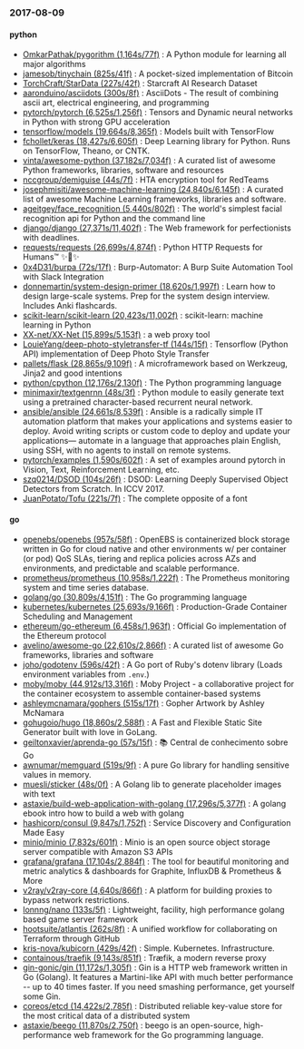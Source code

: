 ### 2017-08-09

#### python
* [OmkarPathak/pygorithm (1,164s/77f)](https://github.com/OmkarPathak/pygorithm) : A Python module for learning all major algorithms
* [jamesob/tinychain (825s/41f)](https://github.com/jamesob/tinychain) : A pocket-sized implementation of Bitcoin
* [TorchCraft/StarData (227s/42f)](https://github.com/TorchCraft/StarData) : Starcraft AI Research Dataset
* [aaronduino/asciidots (300s/8f)](https://github.com/aaronduino/asciidots) : AsciiDots - The result of combining ascii art, electrical engineering, and programming
* [pytorch/pytorch (6,525s/1,256f)](https://github.com/pytorch/pytorch) : Tensors and Dynamic neural networks in Python with strong GPU acceleration
* [tensorflow/models (19,664s/8,365f)](https://github.com/tensorflow/models) : Models built with TensorFlow
* [fchollet/keras (18,427s/6,605f)](https://github.com/fchollet/keras) : Deep Learning library for Python. Runs on TensorFlow, Theano, or CNTK.
* [vinta/awesome-python (37,182s/7,034f)](https://github.com/vinta/awesome-python) : A curated list of awesome Python frameworks, libraries, software and resources
* [nccgroup/demiguise (44s/7f)](https://github.com/nccgroup/demiguise) : HTA encryption tool for RedTeams
* [josephmisiti/awesome-machine-learning (24,840s/6,145f)](https://github.com/josephmisiti/awesome-machine-learning) : A curated list of awesome Machine Learning frameworks, libraries and software.
* [ageitgey/face_recognition (5,440s/802f)](https://github.com/ageitgey/face_recognition) : The world's simplest facial recognition api for Python and the command line
* [django/django (27,371s/11,402f)](https://github.com/django/django) : The Web framework for perfectionists with deadlines.
* [requests/requests (26,699s/4,874f)](https://github.com/requests/requests) : Python HTTP Requests for Humans™ ✨🍰✨
* [0x4D31/burpa (72s/17f)](https://github.com/0x4D31/burpa) : Burp-Automator: A Burp Suite Automation Tool with Slack Integration
* [donnemartin/system-design-primer (18,620s/1,997f)](https://github.com/donnemartin/system-design-primer) : Learn how to design large-scale systems. Prep for the system design interview. Includes Anki flashcards.
* [scikit-learn/scikit-learn (20,423s/11,002f)](https://github.com/scikit-learn/scikit-learn) : scikit-learn: machine learning in Python
* [XX-net/XX-Net (15,899s/5,153f)](https://github.com/XX-net/XX-Net) : a web proxy tool
* [LouieYang/deep-photo-styletransfer-tf (144s/15f)](https://github.com/LouieYang/deep-photo-styletransfer-tf) : Tensorflow (Python API) implementation of Deep Photo Style Transfer
* [pallets/flask (28,865s/9,109f)](https://github.com/pallets/flask) : A microframework based on Werkzeug, Jinja2 and good intentions
* [python/cpython (12,176s/2,130f)](https://github.com/python/cpython) : The Python programming language
* [minimaxir/textgenrnn (48s/3f)](https://github.com/minimaxir/textgenrnn) : Python module to easily generate text using a pretrained character-based recurrent neural network.
* [ansible/ansible (24,661s/8,539f)](https://github.com/ansible/ansible) : Ansible is a radically simple IT automation platform that makes your applications and systems easier to deploy. Avoid writing scripts or custom code to deploy and update your applications— automate in a language that approaches plain English, using SSH, with no agents to install on remote systems.
* [pytorch/examples (1,590s/602f)](https://github.com/pytorch/examples) : A set of examples around pytorch in Vision, Text, Reinforcement Learning, etc.
* [szq0214/DSOD (104s/26f)](https://github.com/szq0214/DSOD) : DSOD: Learning Deeply Supervised Object Detectors from Scratch. In ICCV 2017.
* [JuanPotato/Tofu (221s/7f)](https://github.com/JuanPotato/Tofu) : The complete opposite of a font

#### go
* [openebs/openebs (957s/58f)](https://github.com/openebs/openebs) : OpenEBS is containerized block storage written in Go for cloud native and other environments w/ per container (or pod) QoS SLAs, tiering and replica policies across AZs and environments, and predictable and scalable performance.
* [prometheus/prometheus (10,958s/1,222f)](https://github.com/prometheus/prometheus) : The Prometheus monitoring system and time series database.
* [golang/go (30,809s/4,151f)](https://github.com/golang/go) : The Go programming language
* [kubernetes/kubernetes (25,693s/9,166f)](https://github.com/kubernetes/kubernetes) : Production-Grade Container Scheduling and Management
* [ethereum/go-ethereum (6,458s/1,963f)](https://github.com/ethereum/go-ethereum) : Official Go implementation of the Ethereum protocol
* [avelino/awesome-go (22,610s/2,866f)](https://github.com/avelino/awesome-go) : A curated list of awesome Go frameworks, libraries and software
* [joho/godotenv (596s/42f)](https://github.com/joho/godotenv) : A Go port of Ruby's dotenv library (Loads environment variables from `.env`.)
* [moby/moby (44,912s/13,316f)](https://github.com/moby/moby) : Moby Project - a collaborative project for the container ecosystem to assemble container-based systems
* [ashleymcnamara/gophers (515s/17f)](https://github.com/ashleymcnamara/gophers) : Gopher Artwork by Ashley McNamara
* [gohugoio/hugo (18,860s/2,588f)](https://github.com/gohugoio/hugo) : A Fast and Flexible Static Site Generator built with love in GoLang.
* [geiltonxavier/aprenda-go (57s/15f)](https://github.com/geiltonxavier/aprenda-go) : 📚 Central de conhecimento sobre Go
* [awnumar/memguard (519s/9f)](https://github.com/awnumar/memguard) : A pure Go library for handling sensitive values in memory.
* [muesli/sticker (48s/0f)](https://github.com/muesli/sticker) : A Golang lib to generate placeholder images with text
* [astaxie/build-web-application-with-golang (17,296s/5,377f)](https://github.com/astaxie/build-web-application-with-golang) : A golang ebook intro how to build a web with golang
* [hashicorp/consul (9,847s/1,752f)](https://github.com/hashicorp/consul) : Service Discovery and Configuration Made Easy
* [minio/minio (7,832s/601f)](https://github.com/minio/minio) : Minio is an open source object storage server compatible with Amazon S3 APIs
* [grafana/grafana (17,104s/2,884f)](https://github.com/grafana/grafana) : The tool for beautiful monitoring and metric analytics & dashboards for Graphite, InfluxDB & Prometheus & More
* [v2ray/v2ray-core (4,640s/866f)](https://github.com/v2ray/v2ray-core) : A platform for building proxies to bypass network restrictions.
* [lonnng/nano (133s/5f)](https://github.com/lonnng/nano) : Lightweight, facility, high performance golang based game server framework
* [hootsuite/atlantis (262s/8f)](https://github.com/hootsuite/atlantis) : A unified workflow for collaborating on Terraform through GitHub
* [kris-nova/kubicorn (429s/42f)](https://github.com/kris-nova/kubicorn) : Simple. Kubernetes. Infrastructure.
* [containous/traefik (9,143s/851f)](https://github.com/containous/traefik) : Træfik, a modern reverse proxy
* [gin-gonic/gin (11,172s/1,305f)](https://github.com/gin-gonic/gin) : Gin is a HTTP web framework written in Go (Golang). It features a Martini-like API with much better performance -- up to 40 times faster. If you need smashing performance, get yourself some Gin.
* [coreos/etcd (14,422s/2,785f)](https://github.com/coreos/etcd) : Distributed reliable key-value store for the most critical data of a distributed system
* [astaxie/beego (11,870s/2,750f)](https://github.com/astaxie/beego) : beego is an open-source, high-performance web framework for the Go programming language.
